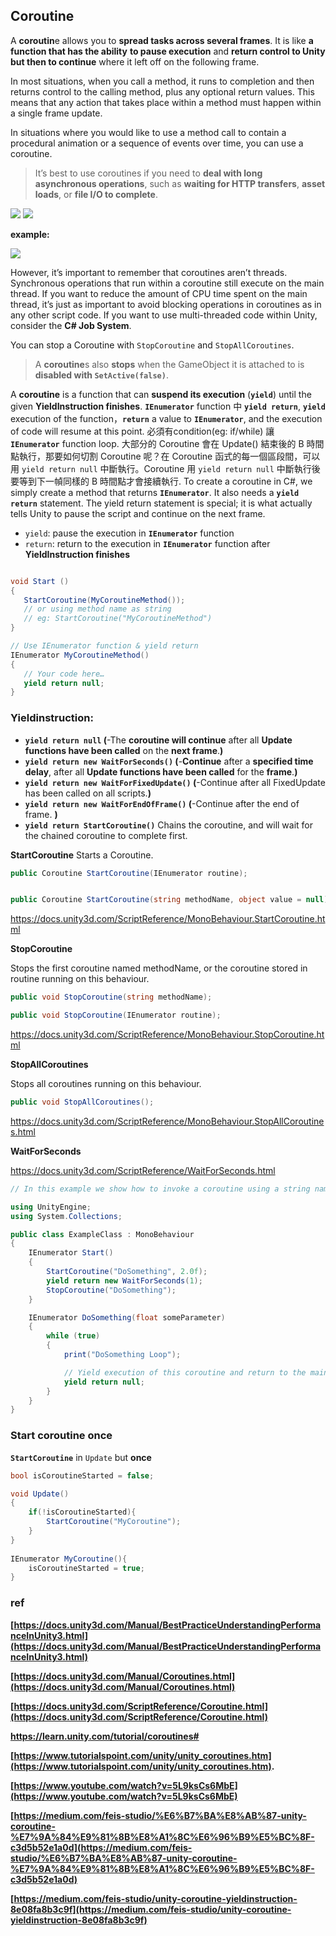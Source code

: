 ## Coroutine

A **coroutin**e allows you to **spread tasks across several frames**. It is like **a function that has the ability** **to pause execution** and **return control to Unity but then to continue** where it left off on the following frame.

In most situations, when you call a method, it runs to completion and then returns control to the calling method, plus any optional return values. This means that any action that takes place within a method must happen within a single frame update.


In situations where you would like to use a method call to contain a procedural animation or a sequence of events over time, you can use a coroutine.

> It’s best to use coroutines if you need to **deal with long asynchronous operations**, such as **waiting for HTTP transfers**, **asset loads**, or **file I/O to complete**.

![](./coroutine1.png)
![](./coroutine2.png)

**example:**

![](./coroutine-example.png)


However, it’s important to remember that coroutines aren’t threads. Synchronous operations that run within a coroutine still execute on the main thread. If you want to reduce the amount of CPU time spent on the main thread, it’s just as important to avoid blocking operations in coroutines as in any other script code. If you want to use multi-threaded code within Unity, consider the **C# Job System**.


You can stop a Coroutine with `StopCoroutine` and `StopAllCoroutines`. 
> A **coroutine**s also **stops** when the GameObject it is attached to is **disabled with `SetActive(false)`**.

A **coroutine** is a function that can **suspend its execution** (**`yield`**) until the given **YieldInstruction finishes**. **`IEnumerator`** function 中 **`yield return`**, **`yield`** execution of the function，**`return`** a value to **`IEnumerator`**, and the execution of code will resume at this point. 必須有condition(eg: if/while) 讓 **`IEnumerator`** function loop. 大部分的 Coroutine 會在 Update() 結束後的 B 時間點執行，那要如何切割 Coroutine 呢？在 Coroutine 函式的每一個區段間，可以用 `yield return null` 中斷執行。Coroutine 用 `yield return null` 中斷執行後要等到下一幀同樣的 B 時間點才會接續執行. To create a coroutine in C#, we simply create a method that returns **`IEnumerator`**. It also needs a **`yield return`** statement. The yield return statement is special; it is what actually tells Unity to pause the script and continue on the next frame.

- `yield`: pause the execution in **`IEnumerator`** function
- `return`: return to the execution in **`IEnumerator`** function after **YieldInstruction finishes**


```cs

void Start ()
{
   StartCoroutine(MyCoroutineMethod());
   // or using method name as string
   // eg: StartCoroutine("MyCoroutineMethod")  
}

// Use IEnumerator function & yield return
IEnumerator MyCoroutineMethod()
{
   // Your code here…
   yield return null;
}
```


### **Yieldinstruction:**

- **`yield return null` (**-The **coroutine will continue** after all **Update functions have been called** on the **next frame**.**)**
- **`yield return new WaitForSeconds()` (**-**Continue** after a **specified time delay**, after all **Update functions have been called** for the **frame**.**)**
- **`yield return new WaitForFixedUpdate()` (**-Continue after all FixedUpdate has been called on all scripts.**)**
- **`yield return new WaitForEndOfFrame()` (**-Continue after the end of frame. **)**
- **`yield return StartCoroutine()`** Chains the coroutine, and will wait for the chained coroutine to complete first.

**StartCoroutine**
Starts a Coroutine.

```cs
public Coroutine StartCoroutine(IEnumerator routine);
```

```cs

public Coroutine StartCoroutine(string methodName, object value = null);
```

https://docs.unity3d.com/ScriptReference/MonoBehaviour.StartCoroutine.html

**StopCoroutine**

Stops the first coroutine named methodName, or the coroutine stored in routine running on this behaviour.

```cs
public void StopCoroutine(string methodName);
```

```cs
public void StopCoroutine(IEnumerator routine);

```

https://docs.unity3d.com/ScriptReference/MonoBehaviour.StopCoroutine.html


**StopAllCoroutines**

Stops all coroutines running on this behaviour.

```cs
public void StopAllCoroutines();
```

https://docs.unity3d.com/ScriptReference/MonoBehaviour.StopAllCoroutines.html


**WaitForSeconds**

https://docs.unity3d.com/ScriptReference/WaitForSeconds.html



```cs
// In this example we show how to invoke a coroutine using a string name and stop it.

using UnityEngine;
using System.Collections;

public class ExampleClass : MonoBehaviour
{
    IEnumerator Start()
    {
        StartCoroutine("DoSomething", 2.0f);
        yield return new WaitForSeconds(1);
        StopCoroutine("DoSomething");
    }

    IEnumerator DoSomething(float someParameter)
    {
        while (true)
        {
            print("DoSomething Loop");

            // Yield execution of this coroutine and return to the main loop until next frame
            yield return null;
        }
    }
}
```

### Start coroutine once

**`StartCoroutine`** in `Update` but **once**
```cs
bool isCoroutineStarted = false;

void Update()
{
    if(!isCoroutineStarted){
        StartCoroutine("MyCoroutine");
    }
}
 
IEnumerator MyCoroutine(){
    isCoroutineStarted = true;
}
```


### ref 
**[https://docs.unity3d.com/Manual/BestPracticeUnderstandingPerformanceInUnity3.html](https://docs.unity3d.com/Manual/BestPracticeUnderstandingPerformanceInUnity3.html)**

**[https://docs.unity3d.com/Manual/Coroutines.html](https://docs.unity3d.com/Manual/Coroutines.html)**

**[https://docs.unity3d.com/ScriptReference/Coroutine.html](https://docs.unity3d.com/ScriptReference/Coroutine.html)**

**https://learn.unity.com/tutorial/coroutines#**

**[https://www.tutorialspoint.com/unity/unity_coroutines.htm](https://www.tutorialspoint.com/unity/unity_coroutines.htm).**

**[https://www.youtube.com/watch?v=5L9ksCs6MbE](https://www.youtube.com/watch?v=5L9ksCs6MbE)**

**[https://medium.com/feis-studio/%E6%B7%BA%E8%AB%87-unity-coroutine-%E7%9A%84%E9%81%8B%E8%A1%8C%E6%96%B9%E5%BC%8F-c3d5b52e1a0d](https://medium.com/feis-studio/%E6%B7%BA%E8%AB%87-unity-coroutine-%E7%9A%84%E9%81%8B%E8%A1%8C%E6%96%B9%E5%BC%8F-c3d5b52e1a0d)**

**[https://medium.com/feis-studio/unity-coroutine-yieldinstruction-8e08fa8b3c9f](https://medium.com/feis-studio/unity-coroutine-yieldinstruction-8e08fa8b3c9f)**
